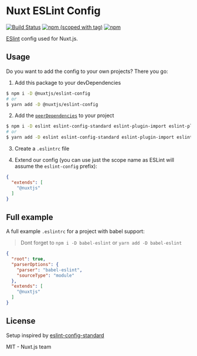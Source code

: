 # Nuxt ESLint Config

[![Build Status](https://flat.badgen.net/circleci/nuxt/eslint-config)](https://circleci.com/gh/nuxt/eslint-config)
[![npm (scoped with tag)](https://flat.badgen.net/npm/v/@nuxtjs/eslint-config)](https://npmjs.com/package/@nuxtjs/eslint-config)
[![npm](https://flat.badgen.net/npm/dt/@nuxtjs/eslint-config)](https://npmjs.com/package/@nuxtjs/eslint-config)

[ESlint](https://eslint.org/) config used for Nuxt.js.

## Usage

Do you want to add the config to your own projects? There you go:

1. Add this package to your devDependencies

```bash
$ npm i -D @nuxtjs/eslint-config
# or
$ yarn add -D @nuxtjs/eslint-config
```

2. Add the [`peerDependencies`](./package.json) to your project

```bash
$ npm i -D eslint eslint-config-standard eslint-plugin-import eslint-plugin-jest eslint-plugin-node eslint-plugin-promise eslint-plugin-standard eslint-plugin-vue
# or
$ yarn add -D eslint eslint-config-standard eslint-plugin-import eslint-plugin-jest eslint-plugin-node eslint-plugin-promise eslint-plugin-standard eslint-plugin-vue
```

3. Create a `.eslintrc` file

4. Extend our config (you can use just the scope name as ESLint will assume the `eslint-config` prefix):

```json
{
  "extends": [
    "@nuxtjs"
  ]
}
```

## Full example

A full example `.eslintrc` for a project with babel support:
> Dont forget to `npm i -D babel-eslint` or `yarn add -D babel-eslint`

```json
{
  "root": true,
  "parserOptions": {
    "parser": "babel-eslint",
    "sourceType": "module"
  },
  "extends": [
    "@nuxtjs"
  ]
}
```

## License

Setup inspired by [eslint-config-standard](https://github.com/standard/eslint-config-standard)

MIT - Nuxt.js team
